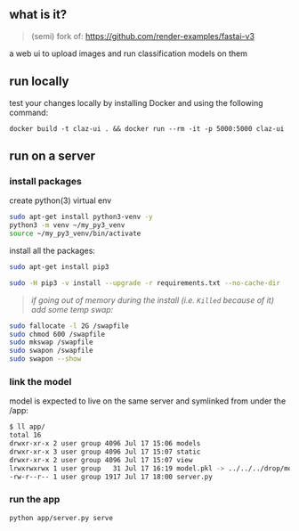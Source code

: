 ## what is it?

> (semi) fork of: https://github.com/render-examples/fastai-v3

a web ui to upload images and run classification models on them

## run locally

test your changes locally by installing Docker and using the following command:

```
docker build -t claz-ui . && docker run --rm -it -p 5000:5000 claz-ui
```

## run on a server

### install packages

create python(3) virtual env

```bash
sudo apt-get install python3-venv -y
python3 -m venv ~/my_py3_venv
source ~/my_py3_venv/bin/activate
```

install all the packages:

```bash
sudo apt-get install pip3
```

```bash
sudo -H pip3 -v install --upgrade -r requirements.txt --no-cache-dir
```

> _if going out of memory during the install (i.e. `Killed` because of it) add some temp swap:_

```bash
sudo fallocate -l 2G /swapfile
sudo chmod 600 /swapfile
sudo mkswap /swapfile
sudo swapon /swapfile
sudo swapon --show
```

### link the model

model is expected to live on the same server and symlinked from under the /app:

```bash
$ ll app/
total 16
drwxr-xr-x 2 user group 4096 Jul 17 15:06 models
drwxr-xr-x 3 user group 4096 Jul 17 15:07 static
drwxr-xr-x 2 user group 4096 Jul 17 15:07 view
lrwxrwxrwx 1 user group   31 Jul 17 16:19 model.pkl -> ../../../drop/model.pkl  ## link to wherever the model is
-rw-r--r-- 1 user group 1917 Jul 17 18:00 server.py
```

### run the app

```bash
python app/server.py serve
```
